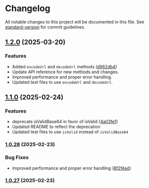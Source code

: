 # Changelog

All notable changes to this project will be documented in this file. See [standard-version](https://github.com/conventional-changelog/standard-version) for commit guidelines.

## [1.2.0](https://github.com/nassiry/base64plus/compare/v1.1.0...v1.2.0) (2025-03-20)


### Features

* Added `encodeUrl` and `decodeUrl` methods ([d962db4](https://github.com/nassiry/base64plus/commit/d962db4448a0a1568dcb7c39686ddb69af03aa4b))
* Update API reference for new methods and changes.
* Improved performance and proper error handling.
* Updated test files to use `encodeUrl` and `decodeUrl`.

## [1.1.0](https://github.com/nassiry/base64plus/compare/v1.0.28...v1.1.0) (2025-02-24)


### Features

* deprecate isValidBase64 in favor of isValid ([4a03fe1](https://github.com/nassiry/base64plus/commit/4a03fe1f4277472a1d995f641955eb8d9882d6be))
* Updated README to reflect the deprecation
* Updated test files to use `isValid` instead of `isValidBase64`

### [1.0.28](https://github.com/nassiry/base64plus/compare/v1.0.27...v1.0.28) (2025-02-23)


### Bug Fixes

* Improved performance and proper error handling ([8f2f4ad](https://github.com/nassiry/base64plus/commit/8f2f4add1e6a24f088feacaa54a99dcb2d8ed8de))

### [1.0.27](https://github.com/nassiry/base64plus/compare/v1.0.26...v1.0.27) (2025-02-23)
